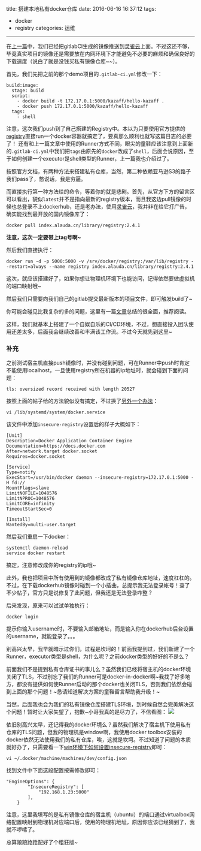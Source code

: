 title: 搭建本地私有docker仓库
date: 2016-06-16 16:37:12
tags:
- docker
- registry
categories: 运维
---

在[上一篇](http://blog.kazaff.me/2016/06/16/%E5%B0%9D%E8%AF%95%E6%8C%81%E7%BB%AD%E9%9B%86%E6%88%90--%E7%AC%AC%E4%B8%80%E7%89%88/)中，我们已经把gitlabCI生成的镜像推送到[灵雀云](https://hub.alauda.cn/repos/kazaff/hello-kazaff)上面。不过这还不够，毕竟真实项目的镜像还是需要放在内网环境下才能避免不必要的麻烦和确保良好的下载速度（说白了就是没钱买私有镜像仓库~~）。

首先，我们先把之前的那个demo项目的`.gitlab-ci.yml`修改一下：
```
build:image:
  stage: build
  script:
    - docker build -t 172.17.0.1:5000/kazaff/hello-kazaff .
    - docker push 172.17.0.1:5000/kazaff/hello-kazaff
  tags:
    - shell

```
注意，这次我们push到了自己搭建的Registry中。本以为只要使用官方提供的[registry](https://hub.docker.com/r/library/registry)直接run一个docker容器就搞定了，要真那么顺利也就写这篇日志的必要了！
还有和上一篇文章中使用的Runner方式不同，眼尖的童鞋应该注意到上面新的`.gitlab-ci.yml`中我们把`tags`由原先的`docker`改成了`shell`，后面会说原因，至于如何创建一个executor是shell类型的Runner，上一篇我也介绍过了。

按照官方文档，有两种方法来搭建私有仓库，当然，第二种依赖亚马逊S3的路子我们pass了，憋说话，我是穷逼。

而直接执行第一种方法给的命令，等着你的就是悲剧。首先，从官方下方的留言区可以看出，貌似`latest`并不是指向最新的registry版本，而且我这边pull镜像的时候也总登录不上dockerhub，还是老办法，使用[灵雀云](https://hub.alauda.cn/repos/library/registry)，我并非在给它打广告，确实能找到最开放的国内镜像库了：

```
docker pull index.alauda.cn/library/registry:2.4.1
```
**注意，这次一定要带上tag号啊~**

然后我们直接执行：
```
docker run -d -p 5000:5000 -v /srv/docker/registry:/var/lib/registry --restart=always --name registry index.alauda.cn/library/registry:2.4.1
```
这次，就应该搭建好了，如果你想让物理机环境下也能访问，记得依然要做虚拟机的端口映射哦~

然后我们只需要向我们自己的gitlab提交最新版本的项目文件，即可触发build了~

你可能会碰见比我复杂的多的问题，这里有一篇[文章](http://tonybai.com/2016/02/26/deploy-a-private-docker-registry/)总结的很全面，推荐阅读。

这样，我们就基本上搭建了一个自娱自乐的CI/CD环境，不过，想直接投入团队使用还差太多，后面我会继续改善和丰满该工作流。不过今天就先到这里~

### 补充

之前测试宿主机直接push镜像时，并没有碰到问题，可在Runner中push时肯定不能使用localhost，一旦使用registry所在机器的ip地址时，就会碰到下面的问题：
```
tls: oversized record received with length 20527
```
按照上面的帖子给的方法貌似没有搞定，不过换了[另外一个办法](https://www.linkedin.com/pulse/starting-docker-registry-vinay-thakur)：
```
vi /lib/systemd/system/docker.service
```
该文件中添加`insecure-registry`设置后的样子大概如下：
```
[Unit]
Description=Docker Application Container Engine
Documentation=https://docs.docker.com
After=network.target docker.socket
Requires=docker.socket

[Service]
Type=notify
ExecStart=/usr/bin/docker daemon --insecure-registry=172.17.0.1:5000 -H fd://
MountFlags=slave
LimitNOFILE=1048576
LimitNPROC=1048576
LimitCORE=infinity
TimeoutStartSec=0

[Install]
WantedBy=multi-user.target
```
然后我们重启一下docker：
```
systemctl daemon-reload
service docker restart
```
搞定，注意修改成你的registry的ip哦~

此外，我也把项目中所有使用到的镜像都改成了私有镜像仓库地址，速度杠杠的。不过，在下载dockerhub镜像时碰到一个小插曲，总提示我无法登录帐号！查了不少帖子，官方只是说修复了此问题，但我还是无法登录咋整？

后来发现，原来可以试试单独执行：
```
docker login
```
提示你输入username时，不要输入邮箱地址，而是输入你在dockerhub后台设置的username，就能登录了。。。

别高兴太早，我早就暗示过你们，过程是坎坷的！前面我提到过，我们新建了一个Runner，executor类型是shell，为什么呢？之前docker类型的好好的不是么？

前面我们不是提到私有仓库证书的事儿么？虽然我们已经将宿主机的docker环境关闭了TLS，不过别忘了我们的Runner可是docker-in-docker啊~我找了好多地方，都没有提供如何使Runner启动的那个docker也关闭TLS，否则我们依然会碰到上面的那个问题！~恳请知道解决方案的童鞋留言帮助我升级！~

当然，后面我也会为我们的私有镜像仓库搭建TLS环境，到时候自然会完美解决这个问题！暂时让大家失望了，抱歉~小哥我真的是尽力了，不信看图：
![](http://pic.yupoo.com/kazaff/FDdXoiT8/medish.jpg)

依旧别高兴太早，还记得我的docker环境么？虽然我们解决了宿主机下使用私有仓库的TLS问题，但我的物理机是window啊，我使用docker toolbox安装的docker依然无法使用我们的私有仓库，唉，这就是坎坷。不过知道了问题的本质就好办了，只需要看一下[win环境下如何设置insecure-registry](http://stackoverflow.com/questions/30654306/allow-insecure-registry-in-host-provisioned-with-docker-machine)即可：

```
vi ~/.docker/machine/machines/dev/config.json
```
找到文件中下面这段配置按需修改即可：
```
"EngineOptions": {
        "InsecureRegistry": [
            "192.168.1.23:5000"
        ],
    }
```
注意，这里我填写的是私有镜像仓库的宿主机（ubuntu）的端口通过virtualbox网络配置映射到物理机对应端口后，使用的物理机地址，原因你应该已经猜到了，我就不啰嗦了。

总算踉踉跄跄配好了个粗狂版~
